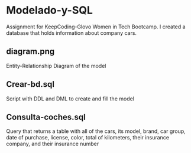 # Modelado-y-SQL
Assignment for KeepCoding-Glovo Women in Tech Bootcamp. I created a database that holds information about company cars. 

## diagram.png
Entity-Relationship Diagram of the model

## Crear-bd.sql
Script with DDL and DML to create and fill the model

## Consulta-coches.sql
Query that returns a table with all of the cars, its model, brand, car group, date of purchase, license, color, total of kilometers, their insurance company, and their insurance number
